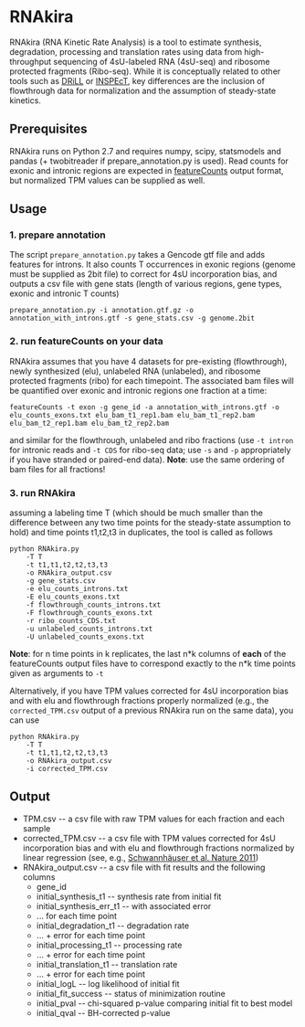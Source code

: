 # RNAkira

RNAkira (RNA Kinetic Rate Analysis) is a tool to estimate synthesis, degradation, processing and translation rates 
using data from high-throughput sequencing of 4sU-labeled RNA (4sU-seq) and ribosome protected fragments (Ribo-seq). 
While it is conceptually related to other tools such as  [DRiLL](http://dx.doi.org/10.1016/j.cell.2014.11.015) or [INSPEcT](http://dx.doi.org/10.1093/bioinformatics/btv288), key differences are the inclusion of flowthrough data for normalization and the assumption of steady-state kinetics.

## Prerequisites
RNAkira runs on Python 2.7 and requires numpy, scipy, statsmodels and pandas (+ twobitreader if prepare_annotation.py is used). Read counts for exonic and intronic regions are expected in [featureCounts](http://bioinf.wehi.edu.au/featureCounts/) output format, but normalized TPM values can be supplied as well.

## Usage

### 1. prepare annotation
The script ``prepare_annotation.py`` takes a Gencode gtf file and adds features for introns. It also counts T occurrences in exonic regions (genome must be supplied as 2bit file) to correct for 4sU incorporation bias, and outputs a csv file with gene stats (length of various regions, gene types, exonic and intronic T counts)
```
prepare_annotation.py -i annotation.gtf.gz -o annotation_with_introns.gtf -s gene_stats.csv -g genome.2bit
```
### 2. run featureCounts on your data
RNAkira assumes that you have 4 datasets for pre-existing (flowthrough), newly synthesized (elu), unlabeled RNA (unlabeled), and ribosome protected fragments (ribo) for each timepoint. The associated bam files will be quantified over exonic and intronic regions one fraction at a time:
```
featureCounts -t exon -g gene_id -a annotation_with_introns.gtf -o elu_counts_exons.txt elu_bam_t1_rep1.bam elu_bam_t1_rep2.bam elu_bam_t2_rep1.bam elu_bam_t2_rep2.bam
```
and similar for the flowthrough, unlabeled and ribo fractions (use ``-t intron`` for intronic reads and ``-t CDS`` for ribo-seq data; use ``-s`` and ``-p`` appropriately if you have stranded or paired-end data). 
**Note**: use the same ordering of bam files for all fractions!

### 3. run RNAkira
assuming a labeling time T (which should be much smaller than the difference between any two time points for the steady-state assumption to hold) and time points t1,t2,t3 in duplicates, the tool is called as follows
```
python RNAkira.py 
    -T T 
    -t t1,t1,t2,t2,t3,t3 
    -o RNAkira_output.csv 
    -g gene_stats.csv 
    -e elu_counts_introns.txt 
    -E elu_counts_exons.txt 
    -f flowthrough_counts_introns.txt 
    -F flowthrough_counts_exons.txt 
    -r ribo_counts_CDS.txt 
    -u unlabeled_counts_introns.txt 
    -U unlabeled_counts_exons.txt  
```
**Note**: for n time points in k replicates, the last n\*k columns of **each** of the featureCounts output files have to correspond exactly to the n\*k time points given as arguments to ``-t``

Alternatively, if you have TPM values corrected for 4sU incorporation bias and with elu and flowthrough fractions properly normalized (e.g., the ``corrected_TPM.csv`` output of a previous RNAkira run on the same data), you can use
```
python RNAkira.py 
    -T T 
    -t t1,t1,t2,t2,t3,t3 
    -o RNAkira_output.csv 
    -i corrected_TPM.csv 
```

## Output
* TPM.csv -- a csv file with raw TPM values for each fraction and each sample
* corrected_TPM.csv -- a csv file with TPM values corrected for 4sU incorporation bias and with elu and flowthrough fractions normalized by linear regression (see, e.g., [Schwannhäuser et al. Nature 2011](http://dx.doi.org/10.1038/nature10098))
* RNAkira_output.csv -- a csv file with fit results and the following columns
  * gene_id
  * initial_synthesis_t1 -- synthesis rate from initial fit
  * initial_synthesis_err_t1 -- with associated error
  * ... for each time point
  * initial_degradation_t1 -- degradation rate
  * ... + error for each time point
  * initial_processing_t1 -- processing rate
  * ... + error for each time point
  * initial_translation_t1 -- translation rate
  * ... + error for each time point
  * initial_logL -- log likelihood of initial fit
  * initial_fit_success -- status of minimization routine
  * initial_pval -- chi-squared p-value comparing initial fit to best model
  * initial_qval -- BH-corrected p-value
